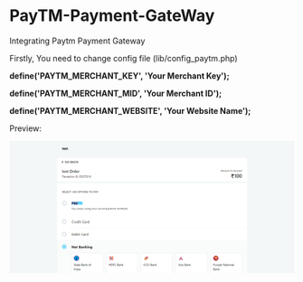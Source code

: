 # PayTM-Payment-GateWay
Integrating Paytm Payment Gateway


Firstly, You need to change config file (lib/config_paytm.php)

**define('PAYTM_MERCHANT_KEY', 'Your Merchant Key');**

**define('PAYTM_MERCHANT_MID', 'Your Merchant ID');** 

**define('PAYTM_MERCHANT_WEBSITE', 'Your Website Name');**

Preview:

![](img/demo.png)
